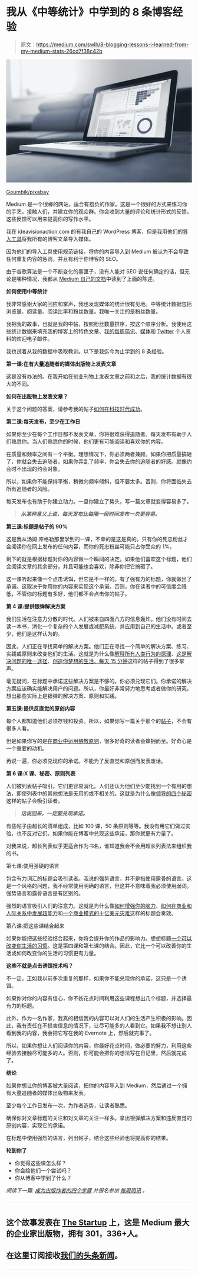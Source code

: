 # 我从《中等统计》中学到的 8 条博客经验

> 原文：<https://medium.com/swlh/8-blogging-lessons-i-learned-from-my-medium-stats-26cd7f38c42b>

![](img/36f3929df6fe66ffa63831e598fb048b.png)

[Goumbik/pixabay](https://pixabay.com/en/office-business-notebook-statistics-2717014/)

Medium 是一个很棒的网站，适合有抱负的作家。这是一个很好的方式来练习你的手艺，接触人们，并建立你的观众群。你会收到大量的评论和统计形式的反馈，这些反馈可以用来提高你的写作水平。

我在 ideavisionaction.com 的有我自己的 WordPress 博客，但是我用他们的[导入工具](https://medium.com/p/import)将我所有的博客文章导入媒体。

因为他们的导入工具使用规范链接，将你的内容导入到 Medium 被认为不会导致任何重复内容的惩罚，并且有利于你博客的 SEO。

由于谷歌算法是一个不断变化的黑匣子，没有人能对 SEO 说任何确定的话，但无论是哪种情况，我都从 [Medium 自己的文档](https://help.medium.com/hc/en-us/articles/217991468-SEO-and-duplicate-content)中读到了上面的陈述。

**如何使用中等统计**

我非常感谢大家的回应和掌声，我也发现媒体的统计很有见地。中等统计数据包括浏览量、阅读量、阅读比率和粉丝数量。我唯一关注的是粉丝数量。

我把我的故事，也就是我的中帖，按照粉丝数量排序，按这个顺序分析。我使用这些统计数据来填充我的博客上的特色文章、[我的每周简讯](https://ideavisionaction.com/email-newsletter/)、[媒体](/@bbilgin)和 [Twitter](https://twitter.com/bbilgin) 个人资料的欢迎电子邮件。

我也试着从我的数据中吸取教训。以下是我迄今为止学到的 8 条经验。

**第一课:在有大量追随者的媒体出版物上发表文章**

这是没有办法的。在我开始在创业刊物上发表文章之前和之后，我的统计数据有很大的不同。

**如何在出版物上发表文章？**

关于这个问题的答案，请参考我的帖子[如何在科技时代成功](https://ideavisionaction.com/personal-development/how-to-succeed-in-your-craft-in-the-age-of-technology/)。

**第二课:每天发布，至少在工作日**

如果你至少在每个工作日都不发表文章，你将很难获得追随者。每天发布有助于人们熟悉你。当人们熟悉你的时候，他们更有可能阅读和喜欢你的内容。

在质量和频率之间有一个平衡。理想情况下，你必须两者兼顾。如果你把质量搞砸了，你就会失去追随者。如果你弄乱了频率，你会失去你的追随者的好感。就像约会时不出现的约会对象。

所以，如果你不能保持平衡，稍微向频率倾斜，但不要太多。否则，你将面临失去所有追随者的风险。

每天发布也有助于你建立动力。一旦你建立了势头，写一篇文章就变得容易多了。

> ***从某种意义上说，每天发布比每隔一段时间发布一次更容易。***

**第三课:标题是帖子的 90%**

这是我从汤姆·库格勒那里学到的一课，不幸的是这是真的。只有你的死忠粉丝才会阅读你在网上发布的任何内容，而你的死忠粉丝可能只占你受众的 1%。

剩下的就是根据标题对你的内容做一个瞬间的决定。如果他们喜欢这个标题，他们会阅读文章的其余部分，并且可能也会喜欢，除非你把它搞砸了。

这一课听起来像一个点击诱饵，但它是不一样的。有了强有力的标题，你就做出了承诺。这取决于你用你的内容来实现这个承诺。否则，你在读者中的可信度会降低，不管你的标题有多好，他们都不会点击你的帖子。

**第 4 课:提供银弹解决方案**

我们生活在注意力分散的时代。人们被来自四面八方的信息轰炸。他们没有时间去读一本书，消化一个复杂的个人发展或减肥系统，并应用到自己的生活中。或者至少，他们是这样认为的。

因此，人们正在寻找简单的解决方案。他们正在寻找一个简单的解决方案、练习、实践或原则来改变他们的生活。这就是为什么像[解释所有人类行为的原理](https://ideavisionaction.com/personal-development/the-principle-that-explains-all-human-behavior/)、[这是解决问题的唯一途径](https://ideavisionaction.com/personal-development/this-is-the-only-way-to-solve-problems/)、[创造你梦想的生活、每天 15 分钟](https://ideavisionaction.com/personal-development/create-your-dream-life-15-minutes-a-day/)这样的帖子得到了很多掌声。

毫无疑问，在标题中承诺这些解决方案是不够的。你必须兑现它们。你承诺的解决方案应该确实能解决用户的问题。所以，你最好非常努力地思考或者做你的研究，想出那些实际上是银弹的解决方案、原则和实践。

**第五课:提供反直觉的原创内容**

每个人都知道他们必须存钱和投资。所以，如果你写一篇关于那个的[帖子](https://ideavisionaction.com/investment/investing-start-early-start-small-start-virtual/)，不会有很多人看。

但是如果你写的是[在商业中运用佛教原则](https://ideavisionaction.com/business/a-buddhist-monks-take-on-business/)，很多好奇的读者会蜂拥而至。好奇心是一个重要的动机。

再说一遍，你必须兑现你的承诺。不能为了反直觉和原创而发表废话。

**第 6 课:X 课、秘密、原则列表**

人们被列表帖子吸引。它们更容易消化。人们还认为他们至少能找到一个有用的想法，即使列表中的其他想法是无用的或不相关的。这就是为什么像[领导的四个秘密](https://ideavisionaction.com/personal-development/four-secrets-of-leadership/)这样的帖子会吸引读者。

> ***话说回来，一定要兑现承诺。***

有些帖子由超长的清单组成，比如 100 课，50 条原则等等。我没有用它们做过实验，也不反对它们。如果你能在博客中兑现这些承诺，那你就更有力量了。

对我来说，超长列表似乎更适合作为书名，谁知道我会不会用超长列表法来组织我的书。

第七课:使用强硬的语言

包含有力词汇的标题会吸引读者。我说的强势语言，并不是指使用露骨的语言。这是一个风格的问题，我不经常使用明确的语言，但这并不意味着我必须使用弱词。强势语言和露骨语言是有区别的。

强烈的语言吸引人们的注意力。这就是为什么像[如何增强你的脑力](https://ideavisionaction.com/personal-development/how-to-boost-your-mind-power/)、[如何在商业和人际关系中发展超能力](https://ideavisionaction.com/business/how-to-develop-superpowers-in-business-and-relationships/)和[一个商业模式的十亿美元灾难](https://ideavisionaction.com/business/a-billion-dollar-disaster-of-a-business-model/)这样的标题会奏效。

第八课:把这些课结合起来

如果你能把这些经验结合起来，你将会提升你的作品的影响力。想想标题[一个可以改变你生活的习惯](https://ideavisionaction.com/personal-development/one-habit-that-can-turn-around-your-life/)。这是第四课和第七课的结合。因此，它比一个可以改善你的生活或如何改变你的生活的习惯更有力量。

**这些不就是点击诱饵技术吗？**

不一定。正如我以前多次重复的那样，如果你不能兑现你的承诺，这只是一个诱饵。

如果你对你的内容有信心，你不妨花点时间利用这些课程想出几个标题，并选择最有力的标题。

此外，作为一名作家，我真的相信我的内容可以对人们的生活产生积极的影响。因此，我有责任在不损害信息的情况下，让尽可能多的人看到它。如果我不想让别人看到我的内容，我会把它写在我的 Evernote 上，然后就完事了。

所以，如果你想让人们阅读你的内容，你最好花点时间，做必要的努力，利用这些经验去接触尽可能多的人。否则，你可能会把你的想法写在日记里，然后就完成了。

**结论**

如果你想让你的博客被大量阅读，把你的内容导入到 Medium，然后通过一个拥有大量追随者的媒体出版物来发表。

至少每个工作日发布一次，为作者造势，让读者熟悉。

确保你对文章标题的关注和对文章的关注一样多。拿出银弹解决方案和违反直觉的原创内容，实现它的承诺。

在标题中使用强烈的语言，列出帖子，结合这些经验也将提高你的结果。

**轮到你了**

*   你觉得这些课怎么样？
*   你会给他们一个尝试吗？
*   你从博客中学到了什么？

*阅读下一篇:* [*成为出版作者的四个步骤*](https://ideavisionaction.com/personal-development/four-steps-to-becoming-a-published-author/) *并报名参加* [*每周简讯*](https://ideavisionaction.com/email-newsletter/) *。*

![](img/731acf26f5d44fdc58d99a6388fe935d.png)

## 这个故事发表在 [The Startup](https://medium.com/swlh) 上，这是 Medium 最大的企业家出版物，拥有 301，336+人。

## 在这里订阅接收[我们的头条新闻](http://growthsupply.com/the-startup-newsletter/)。

![](img/731acf26f5d44fdc58d99a6388fe935d.png)
